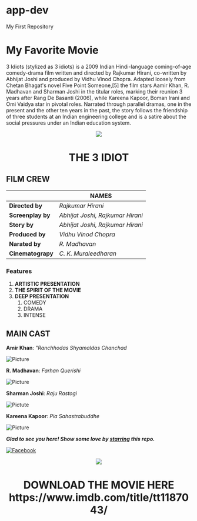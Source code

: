 # app-dev
My First Repository 

# My Favorite Movie

 3 Idiots (stylized as 3 idiots) is a 2009 Indian Hindi-language coming-of-age comedy-drama film written and directed by Rajkumar Hirani, co-written by Abhijat Joshi and produced by Vidhu Vinod Chopra. Adapted loosely from Chetan Bhagat's novel Five Point Someone,[5] the film stars Aamir Khan, R. Madhavan and Sharman Joshi in the titular roles, marking their reunion 3 years after Rang De Basanti (2006), while Kareena Kapoor, Boman Irani and Omi Vaidya star in pivotal roles. Narrated through parallel dramas, one in the present and the other ten years in the past, the story follows the friendship of three students at an Indian engineering college and is a satire about the social pressures under an Indian education system.

<p align="Center">
  <img src="https://th-i.thgim.com/public/migration_catalog/article16414705.ece/alternates/FREE_1200/3_IDIOTS">
  <br/>
  <h1 align="Center">THE 3 IDIOT</h1>
</p>

## FILM CREW
|   | NAMES |
|--------------------------------------------------------------------------------------------------------------------------------------------------------------------------------------------------------------------------------------------------------|----------------------------------------------------------------------------------------------|
| <b>Directed by</b> | *Rajkumar Hirani* |
| <b>Screenplay by</b> | *Abhijat Joshi, Rajkumar Hirani* |
| <b>Story by</b> | *Abhijat Joshi, Rajkumar Hirani* |
| <b>Produced by</b> | *Vidhu Vinod Chopra* |
| <b>Narated by</b> | *R. Madhavan* |
| <b>Cinematograpy</b> | *C. K. Muraleedharan* |

### Features
<ol>
  <li><b>ARTISTIC PRESENTATION</b></li>
  <li><b>THE SPIRIT OF THE MOVIE</b></li>
  <li><b>DEEP PRESENTATION</b>
    <ol>
      <li>COMEDY</li>
      <li>DRAMA</li>
      <li>INTENSE</li>
    </ol>
  </li>
</ol>



## MAIN CAST

  **Amir Khan**: *"Ranchhodas Shyamaldas Chanchad*
 
 ![Picture](https://upload.wikimedia.org/wikipedia/commons/thumb/b/ba/Aamir_Khan_From_The_NDTV_Greenathon_at_Yash_Raj_Studios_%2811%29.jpg/318px-Aamir_Khan_From_The_NDTV_Greenathon_at_Yash_Raj_Studios_%2811%29.jpg)
  
  
  
  **R. Madhavan**: *Farhan Querishi*
  
![Picture](https://upload.wikimedia.org/wikipedia/commons/thumb/c/cc/Madhavan_Saala_Khadoos_%28cropped%29.jpg/250px-Madhavan_Saala_Khadoos_%28cropped%29.jpg)
 
 
**Sharman Joshi**: *Raju Rastogi*

![Pictute](https://upload.wikimedia.org/wikipedia/commons/thumb/4/4b/Sharman_Joshi_still3.jpg/220px-Sharman_Joshi_still3.jpg)

**Kareena Kapoor**: *Pia Sahastrabuddhe*

![Picture](https://upload.wikimedia.org/wikipedia/commons/thumb/6/66/Kareena_Kapoor_at_TOIFA16.jpg/328px-Kareena_Kapoor_at_TOIFA16.jpg) 

***Glad to see you here! Show some love by [starring](https://github.com/JamesVST?tab=repositories) this repo.***

[![Facebook](https://img.shields.io/static/v1.svg?label=follow&message=@JamVista&color=grey&logo=facebook&style=flat&logoColor=white&colorA=blue)](https://www.facebook.com/PEACE.since.2017JWV)


<p align="Center">
  <img src="https://upload.wikimedia.org/wikipedia/commons/6/69/IMDB_Logo_2016.svg">
  <br/>
  <h1 align="Center">DOWNLOAD THE MOVIE HERE https://www.imdb.com/title/tt1187043/</h1>                                                                                            
</p>
